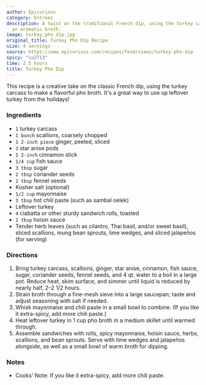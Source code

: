 ```yaml
---
author: Epicurious
category: Entrees
description: A twist on the traditional French dip, using the turkey carcass to make
  an aromatic broth.
image: turkey_pho_dip.jpg
original_title: Turkey Pho Dip Recipe
size: 4 servings
source: https://www.epicurious.com/recipes/food/views/turkey-pho-dip
spicy: "\u2713"
time: 2.5 hours
title: Turkey Pho Dip
---
```

This recipe is a creative take on the classic French dip, using the turkey carcass to make a flavorful pho broth. It's a great way to use up leftover turkey from the holidays!

### Ingredients

* `1` turkey carcass
* `1 bunch` scallions, coarsely chopped
* `1 2-inch piece` ginger, peeled, sliced
* `3` star anise pods
* `1 2-inch` cinnamon stick
* `1/4 cup` fish sauce
* `3 tbsp` sugar
* `2 tbsp` coriander seeds
* `2 tbsp` fennel seeds
* Kosher salt (optional)
* `1/2 cup` mayonnaise
* `3 tbsp` hot chili paste (such as sambal oelek)
* Leftover turkey
* `4` ciabatta or other sturdy sandwich rolls, toasted
* `2 tbsp` hoisin sauce
* Tender herb leaves (such as cilantro, Thai basil, and/or sweet basil), sliced scallions, mung bean sprouts, lime wedges, and sliced jalapeños (for serving)

### Directions

1. Bring turkey carcass, scallions, ginger, star anise, cinnamon, fish sauce, sugar, coriander seeds, fennel seeds, and 4 qt. water to a boil in a large pot. Reduce heat, skim surface, and simmer until liquid is reduced by nearly half, 2–2 1/2 hours.
2. Strain broth through a fine-mesh sieve into a large saucepan; taste and adjust seasoning with salt if needed.
3. Whisk mayonnaise and chili paste in a small bowl to combine. (If you like it extra-spicy, add more chili paste.)
4. Heat leftover turkey in 1 cup pho broth in a medium skillet until warmed through.
5. Assemble sandwiches with rolls, spicy mayonnaise, hoisin sauce, herbs, scallions, and bean sprouts. Serve with lime wedges and jalapeños alongside, as well as a small bowl of warm broth for dipping.

### Notes

* Cooks' Note: If you like it extra-spicy, add more chili paste.